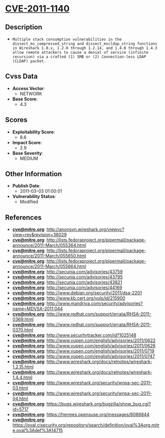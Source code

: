 
# [CVE-2011-1140](https://cve.mitre.org/cgi-bin/cvename.cgi?name=CVE-2011-1140)

## Description

- `Multiple stack consumption vulnerabilities in the dissect_ms_compressed_string and dissect_mscldap_string functions in Wireshark 1.0.x, 1.2.0 through 1.2.14, and 1.4.0 through 1.4.3 allow remote attackers to cause a denial of service (infinite recursion) via a crafted (1) SMB or (2) Connection-less LDAP (CLDAP) packet.`

## Cvss Data

- **Access Vector**:
  - NETWORK
- **Base Score**:
  - 4.3

## Scores

- **Exploitability Score**:
  - 8.6
- **Impact Score**:
  - 2.9
- **Base Severity**:
  - MEDIUM

## Other Information

- **Publish Date**:
  - 2011-03-03 01:00:01
- **Vulnerability Status**:
  - Modified

## References

- **cve@mitre.org**: http://anonsvn.wireshark.org/viewvc?view=rev&revision=36029
- **cve@mitre.org**: http://lists.fedoraproject.org/pipermail/package-announce/2011-March/055364.html
- **cve@mitre.org**: http://lists.fedoraproject.org/pipermail/package-announce/2011-March/055650.html
- **cve@mitre.org**: http://lists.fedoraproject.org/pipermail/package-announce/2011-March/055664.html
- **cve@mitre.org**: http://secunia.com/advisories/43759
- **cve@mitre.org**: http://secunia.com/advisories/43795
- **cve@mitre.org**: http://secunia.com/advisories/43821
- **cve@mitre.org**: http://secunia.com/advisories/44169
- **cve@mitre.org**: http://www.debian.org/security/2011/dsa-2201
- **cve@mitre.org**: http://www.kb.cert.org/vuls/id/215900
- **cve@mitre.org**: http://www.mandriva.com/security/advisories?name=MDVSA-2011:044
- **cve@mitre.org**: http://www.redhat.com/support/errata/RHSA-2011-0369.html
- **cve@mitre.org**: http://www.redhat.com/support/errata/RHSA-2011-0370.html
- **cve@mitre.org**: http://www.securitytracker.com/id?1025148
- **cve@mitre.org**: http://www.vupen.com/english/advisories/2011/0622
- **cve@mitre.org**: http://www.vupen.com/english/advisories/2011/0626
- **cve@mitre.org**: http://www.vupen.com/english/advisories/2011/0719
- **cve@mitre.org**: http://www.vupen.com/english/advisories/2011/0747
- **cve@mitre.org**: http://www.wireshark.org/docs/relnotes/wireshark-1.2.15.html
- **cve@mitre.org**: http://www.wireshark.org/docs/relnotes/wireshark-1.4.4.html
- **cve@mitre.org**: http://www.wireshark.org/security/wnpa-sec-2011-03.html
- **cve@mitre.org**: http://www.wireshark.org/security/wnpa-sec-2011-04.html
- **cve@mitre.org**: https://bugs.wireshark.org/bugzilla/show_bug.cgi?id=5717
- **cve@mitre.org**: https://hermes.opensuse.org/messages/8086844
- **cve@mitre.org**: https://oval.cisecurity.org/repository/search/definition/oval%3Aorg.mitre.oval%3Adef%3A14715
